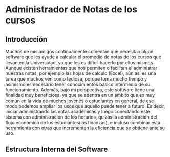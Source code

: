 # Administrador de Notas de los cursos
## Introducción
Muchos de mis amigos continuamente comentan que necesitan algún software que les ayude a calcular el promedio de notas de los cursos que llevan en la Universidad, ya que les es difícil hacerlo por ellos mismos. Aunque existen herramientas que nos permiten o facilitan el administrar nuestras notas, por ejemplo las hojas de cálculo (Excel), aún así es una tarea que muchos ven como tediosa, porque toma mucho tiempo y asimismo es necesario tener conocimientos básico intermedio de su funcionamiento.
Además, bajo mi perspectiva, este software tiene una finalidad muy beneficiosa, ya que se adentra en un ámbito que es muy común en la vida de muchos jóvenes o estudiantes en general, de ese modo podemos ampliar los usos que aquello puede tener a futuro. Es decir, iniciar administrando las notas académicas y luego conectando este sistema con administración de los horarios, quizás la administración del flujo económico de los estudiantes(las finanzas), e incluso combinar esta herramienta con otras que incrementen la eficiencia que se obtiene ante su uso.

## Estructura Interna del Software